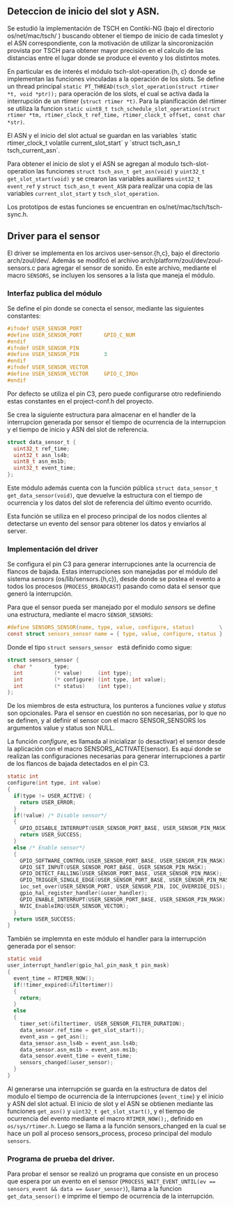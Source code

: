 ## Deteccion de inicio del slot y ASN.

Se estudió la implementación de TSCH en Contiki-NG (bajo el directorio os/net/mac/tsch/ ) buscando obtener el tiempo de inicio de cada timeslot y el ASN correspondiente, con la motivación de utilizar la sincoronización provista por TSCH para obtener mayor precisión en el calculo de las distancias entre el lugar donde se produce el evento y los distintos motes. 

En particular es de interés el módulo tsch-slot-operation.{h, c} donde se implementan las funciones vinculadas a la operación de los slots. Se define un thread principal `static PT_THREAD(tsch_slot_operation(struct rtimer *t, void *ptr));` para operación de los slots, el cual se activa dada la interrupción de un rtimer (`struct rtimer *t)`. Para la planificación del rtimer se utiliza la funcion `static uint8_t tsch_schedule_slot_operation(struct rtimer *tm, rtimer_clock_t ref_time, rtimer_clock_t offset, const char *str)`.

El ASN y el inicio del slot actual se guardan en las variables ´static rtimer_clock_t volatile current_slot_start´ y ´struct tsch_asn_t tsch_current_asn´.

Para obtener el inicio de slot y el ASN se agregan al modulo tsch-slot-operation las funciones `struct tsch_asn_t get_asn(void)` y `uint32_t get_slot_start(void)` y se crearon las variables auxiliares  `uint32_t event_ref` y `struct tsch_asn_t event_ASN` para realizar una copia de las variables `current_slot_start` y `tsch_slot_operation`. 

Los prototipos de estas funciones se encuentran en os/net/mac/tsch/tsch-sync.h. 


## Driver para el sensor

El driver se implementa en los arcivos user-sensor.{h,c}, bajo el directorio arch/zoul/dev/. 
Además se modifcó el archivo arch/platform/zoul/dev/zoul-sensors.c para agregar el sensor de sonido. En este archivo, mediante el macro  `SENSORS`, se incluyen los sensores a la lista que maneja el módulo.

### Interfaz publica del módulo

Se define el pin donde se conecta el sensor, mediante las siguientes constantes:

```c
#ifndef USER_SENSOR_PORT
#define USER_SENSOR_PORT       GPIO_C_NUM
#endif
#ifndef USER_SENSOR_PIN
#define USER_SENSOR_PIN        3
#endif
#ifndef USER_SENSOR_VECTOR
#define USER_SENSOR_VECTOR     GPIO_C_IRQn
#endif
```

Por defecto se utiliza el pin C3, pero puede configurarse otro redefiniendo estas constantes en el project-conf.h del proyecto.

Se crea la siguiente estructura para almacenar en el handler de la interrupcion generada por sensor el tiempo de ocurrencia de la interrupcion y el tiempo de inicio y ASN del slot de referencia.

```c
struct data_sensor_t {
  uint32_t ref_time; 
  uint32_t asn_ls4b;
  uint8_t asn_ms1b;
  uint32_t event_time; 
};
```

Este módulo además cuenta con la función pública `struct data_sensor_t get_data_sensor(void)`, que devuelve la estructura con el tiempo de ocurrencia y los datos del slot de referencia del último evento ocurrido.

Esta función se utiliza en el proceso principal de los nodos clientes al detectarse un evento del sensor para obtener los datos y enviarlos al server.

### Implementación del driver

Se configura el pin C3 para generar interrupciones ante la ocurrencia de flancos de bajada. Estas interrupciones son manejadas por el módulo del sistema *sensors* (os/lib/sensors.{h,c}), desde donde se postea el evento a todos los procesos (`PROCESS_BROADCAST`) pasando como data el sensor que generó la interrupción.

Para que el sensor pueda ser manejado por el modulo *sensors* se define una estructura, mediante el macro `SENSOR_SENSORS`: 

```c
#define SENSORS_SENSOR(name, type, value, configure, status)        \
const struct sensors_sensor name = { type, value, configure, status }
```

Donde el tipo `struct sensors_sensor ` está definido como sigue:

```c
struct sensors_sensor {
  char *       type;
  int          (* value)     (int type);
  int          (* configure) (int type, int value);
  int          (* status)    (int type);
};
```

De los miembros de esta estructura, los punteros a funciones *value* y *status* son opcionales. Para el sensor en cuestión no son necesarias, por lo que no se definen, y al definir el sensor con el macro SENSOR_SENSORS los argumentos value y status son NULL.

La función *configure*, es llamada al inicializar (o desactivar) el sensor desde la aplicación con el macro SENSORS_ACTIVATE(sensor). Es aquí donde se realizan las configuraciones necesarias para generar interrupciones a partir de los flancos de bajada detectados en el pin C3.

```c
static int
configure(int type, int value)
{
  if(type != USER_ACTIVE) {
    return USER_ERROR;
  }
  if(!value) /* Disable sensor*/
  { 
    GPIO_DISABLE_INTERRUPT(USER_SENSOR_PORT_BASE, USER_SENSOR_PIN_MASK);
    return USER_SUCCESS;
  }
  else /* Enable sensor*/
  {
    GPIO_SOFTWARE_CONTROL(USER_SENSOR_PORT_BASE, USER_SENSOR_PIN_MASK);
    GPIO_SET_INPUT(USER_SENSOR_PORT_BASE, USER_SENSOR_PIN_MASK);
    GPIO_DETECT_FALLING(USER_SENSOR_PORT_BASE, USER_SENSOR_PIN_MASK);
    GPIO_TRIGGER_SINGLE_EDGE(USER_SENSOR_PORT_BASE, USER_SENSOR_PIN_MASK);
    ioc_set_over(USER_SENSOR_PORT, USER_SENSOR_PIN, IOC_OVERRIDE_DIS);
    gpio_hal_register_handler(&user_handler);
    GPIO_ENABLE_INTERRUPT(USER_SENSOR_PORT_BASE, USER_SENSOR_PIN_MASK);
    NVIC_EnableIRQ(USER_SENSOR_VECTOR);
  }
  return USER_SUCCESS;
}
```

También se implemnta en este módulo el handler para la interrupción generada por el sensor:

```c
static void
user_interrupt_handler(gpio_hal_pin_mask_t pin_mask)
{
  event_time = RTIMER_NOW();
  if(!timer_expired(&filtertimer))
  {
    return;
  }
  else
  {
	timer_set(&filtertimer, USER_SENSOR_FILTER_DURATION);
    data_sensor.ref_time = get_slot_start();
    event_asn = get_asn();
    data_sensor.asn_ls4b = event_asn.ls4b;
    data_sensor.asn_ms1b = event_asn.ms1b;
    data_sensor.event_time = event_time;
  	sensors_changed(&user_sensor);
  }
}
```

Al generarse una interrupción se guarda en la estructura de datos del modulo el tiempo de ocurrencia de la interrupciones (``event_time``) y el inicio y ASN del slot actual. El inicio de slot y el ASN se obtienen mediante las funciones ``get_asn()`` y ``uint32_t get_slot_start()``, y el tiempo de ocurrencia del evento mediante el macro ``RTIMER_NOW();``, definido en ``os/sys/rtimer.h``. Luego se llama a la función sensors_changed en la cual se hace un poll al proceso sensors_process, proceso principal del modulo ``sensors``. 

### Programa de prueba del driver.

Para probar el sensor se realizó un programa que consiste en un proceso que espera por un evento en el sensor (``PROCESS_WAIT_EVENT_UNTIL(ev == sensors_event && data == &user_sensor)``), llama a la funcion ``get_data_sensor()`` e imprime el tiempo de ocurrencia de la interrupción.
